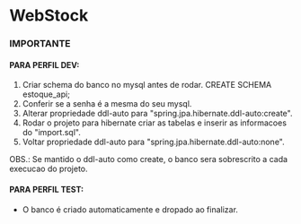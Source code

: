 # WebStock
### IMPORTANTE

#### PARA PERFIL DEV:
1. Criar schema do banco no mysql antes de rodar. CREATE SCHEMA estoque_api;
2. Conferir se a senha é a mesma do seu mysql.
3. Alterar propriedade ddl-auto para "spring.jpa.hibernate.ddl-auto:create".
4. Rodar o projeto para hibernate criar as tabelas e inserir as informacoes do "import.sql".
5. Voltar propriedade ddl-auto para "spring.jpa.hibernate.ddl-auto:none".

OBS.: Se mantido o ddl-auto como create, o banco sera sobrescrito a cada execucao do projeto.

#### PARA PERFIL TEST:
- O banco é criado automaticamente e dropado ao finalizar.

